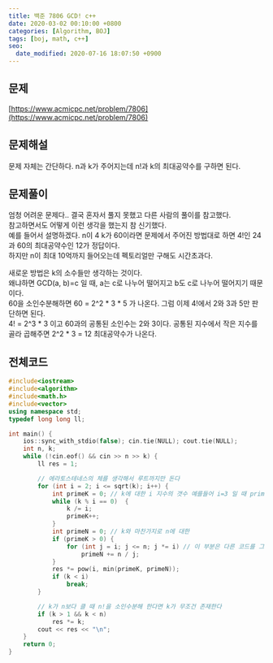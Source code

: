 ```yaml
---
title: 백준 7806 GCD! c++
date: 2020-03-02 00:10:00 +0800
categories: [Algorithm, BOJ]
tags: [boj, math, c++]
seo:
  date_modified: 2020-07-16 18:07:50 +0900
---
```


## 문제
[https://www.acmicpc.net/problem/7806](https://www.acmicpc.net/problem/7806)  


## 문제해설
문제 자체는 간단하다. n과 k가 주어지는데 n!과 k의 최대공약수를 구하면 된다.  


## 문제풀이
엄청 어려운 문제다.. 결국 혼자서 풀지 못했고 다른 사람의 풀이를 참고했다.  
참고하면서도 어떻게 이런 생각을 했는지 참 신기했다.  
예를 들어서 설명하겠다. n이 4 k가 60이라면 문제에서 주어진 방법대로 하면 4!인 24과 60의 최대공약수인 12가 정답이다.  
하지만 n이 최대 10억까지 들어오는데 펙토리얼만 구해도 시간초과다.  

새로운 방법은 k의 소수들만 생각하는 것이다.  
왜냐하면 GCD(a, b)=c 일 때, a는 c로 나누어 떨어지고 b도 c로 나누어 떨어지기 때문이다.  
60을 소인수분해하면 60 = 2^2 * 3 * 5 가 나온다. 그럼 이제 4!에서 2와 3과 5만 판단하면 된다.  
4! = 2^3 * 3 이고 60과의 공통된 소인수는 2와 3이다. 공통된 지수에서 작은 지수를 골라 곱해주면 2^2 * 3 = 12 최대공약수가 나온다.  



## 전체코드
```c++
#include<iostream>
#include<algorithm>
#include<math.h>
#include<vector>
using namespace std;
typedef long long ll;

int main() {
	ios::sync_with_stdio(false); cin.tie(NULL); cout.tie(NULL);
	int n, k;
	while (!cin.eof() && cin >> n >> k) {
		ll res = 1;

		// 에라토스테네스의 체를 생각해서 루트까지만 돈다
		for (int i = 2; i <= sqrt(k); i++) {
			int primeK = 0; // k에 대한 i 지수의 갯수 예를들어 i=3 일 때 primeK=4 이라면 3^4가 약수
			while (k % i == 0)	{
				k /= i;
				primeK++;
			}
			int primeN = 0; // k와 마찬가지로 n에 대한
			if (primeK > 0) {
				for (int j = i; j <= n; j *= i) // 이 부분은 다른 코드를 그대로 참고했는데 참신했다
					primeN += n / j;
			}
			res *= pow(i, min(primeK, primeN));
			if (k < i)
				break;
		}

		// k가 n보다 클 때 n!을 소인수분해 한다면 k가 무조건 존재한다
		if (k > 1 && k < n)
			res *= k;
		cout << res << "\n";
	}
	return 0;
}
```